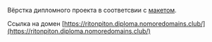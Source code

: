 Вёрстка дипломного проекта в соответсвии с [макетом](https://www.figma.com/file/xamakCpSVeLCoLU6wdKwCR/Diploma?node-id=891%3A3857).

Ссылка на домен [https://ritonpiton.diploma.nomoredomains.club/](https://ritonpiton.diploma.nomoredomains.club/)